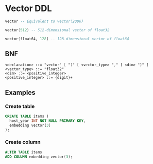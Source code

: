 # Vector DDL

```sql
vector -- Equivalent to vector(2000)

vector(512) -- 512-dimensional vector of float32

vector(float64, 128) -- 128-dimensional vector of float64
```

## BNF

```bnf
<declaration> ::= "vector" [ "(" [ <vector_type> "," ] <dim> ")" ]
<vector_type> ::= "float32"
<dim> ::= <positive_integer>
<positive_integer> ::= {digit}+
```

## Examples

### Create table

```sql
CREATE TABLE items (
  host_year INT NOT NULL PRIMARY KEY,
  embedding vector(3)
);
```

### Create column

```sql
ALTER TABLE items
ADD COLUMN embedding vector(3);
```
